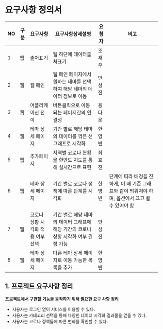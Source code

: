 # 요구사항 정의서

| NO | 구분 | 요구사항 | 요구사항상세설명 |  요청자  | 비고 |
| ------ | ------ | ------ | ------ | ------ | ------ |
| 1 | 웹 | 출처표기 | 웹 하단에 데이터출처표기| 조재우 |  |
| 2 | 웹 | 웹 메인 | 웹 메인 페이지에서 원하는 테마를 선택하여 해당 테마의 데이터 정보로 이동 | 안성진 |  |
| 3 | 웹 | 어플리케이션 전이 | 버튼클릭으로 이동되는 페이지간의 연결성 | 용다운 |  |
| 4 | 웹 | 테마 상세 페이지 | 기간 별로 해당 테마의 데이터를 꺾은 선 그래프로 시각화 | 한명빈 |  |
| 5 | 웹 | 추가페이지 | 지역별 코로나 현황을 한반도 지도를 통해 실시간으로 표현 | 최호진 |  |
| 6 | 웹 | 테마 상세 페이지 | 기간 별로 코로나 정책에 따른 단계를 시각화 | 한명빈 | 단계에 따라 배경을 진하게, 이 때 기존 그래프와 같이 띄워져야 하며, 옵션에서 끄고 켤 수 있어야 함 |
| 7 | 웹 | 코로나 상황 시각화 적용 여부 선택 | 기간 별로 해당 테마의 데이터 그래프에 해당 기간의 코로나 상황 시각화 여부 결정 가능| 안성진 |  |
| 8 | 웹 | 테마 상세 페이지 | 다른 테마 상세 페이지로 이동 가능한 목록을 추가 | 한명빈 |  |


## 1. 프로젝트 요구사항 정리

**프로젝트에서 구현할 기능을 동작하기 위해 필요한 요구 사항 정리**
  - 사용자는 로그인 없이 서비스를 이용할 수 있다.
  - 사용자는 카테고리 선택을 통해 다양한 데이터 시각화 결과물을 얻을 수 있다.
  - 사용자는 코로나 정책들에 따른 변화를 확인할 수 있다.

